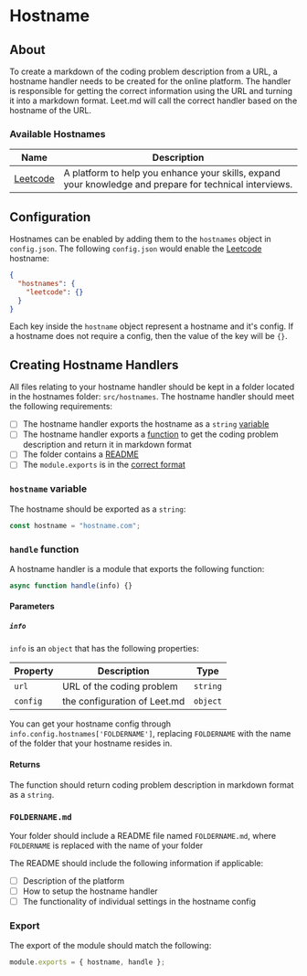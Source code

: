 # Hostname

## About

To create a markdown of the coding problem description from a URL,
a hostname handler needs to be created for the online platform. The handler
is responsible for getting the correct information using the URL and turning
it into a markdown format. Leet.md will call the correct handler based on
the hostname of the URL.

### Available Hostnames

| Name                             | Description                                                                                             |
| -------------------------------- | ------------------------------------------------------------------------------------------------------- |
| [Leetcode](leetcode/LEETCODE.md) | A platform to help you enhance your skills, expand your knowledge and prepare for technical interviews. |

## Configuration

Hostnames can be enabled by adding them to the `hostnames` object in `config.json`.
The following `config.json` would enable the [Leetcode](leetcode/LEETCODE.md) hostname:

```json
{
  "hostnames": {
    "leetcode": {}
  }
}
```

Each key inside the `hostname` object represent a hostname and it's config.
If a hostname does not require a config, then the value of the key will be `{}`.

## Creating Hostname Handlers

All files relating to your hostname handler should be kept in a folder located in the hostnames folder: `src/hostnames`.
The hostname handler should meet the following requirements:

- [ ] The hostname handler exports the hostname as a `string` [variable](#hostname-variable)
- [ ] The hostname handler exports a [function](#handle-function) to get the coding problem description and return it in markdown format
- [ ] The folder contains a [README](#foldernamemd)
- [ ] The `module.exports` is in the [correct format](#export)

### `hostname` variable

The hostname should be exported as a `string`:

```javascript
const hostname = "hostname.com";
```

### `handle` function

A hostname handler is a module that exports the following function:

```js
async function handle(info) {}
```

#### Parameters

##### `info`

`info` is an `object` that has the following properties:

| Property | Description                  | Type     |
| -------- | ---------------------------- | -------- |
| `url`    | URL of the coding problem    | `string` |
| `config` | the configuration of Leet.md | `object` |

You can get your hostname config through `info.config.hostnames['FOLDERNAME']`, replacing
`FOLDERNAME` with the name of the folder that your hostname resides in.

#### Returns

The function should return coding problem description in markdown format as a `string`.

### `FOLDERNAME.md`

Your folder should include a README file named `FOLDERNAME.md`,
where `FOLDERNAME` is replaced with the name of your folder

The README should include the following information if applicable:

- [ ] Description of the platform
- [ ] How to setup the hostname handler
- [ ] The functionality of individual settings in the hostname config

### Export

The export of the module should match the following:

```javascript
module.exports = { hostname, handle };
```
